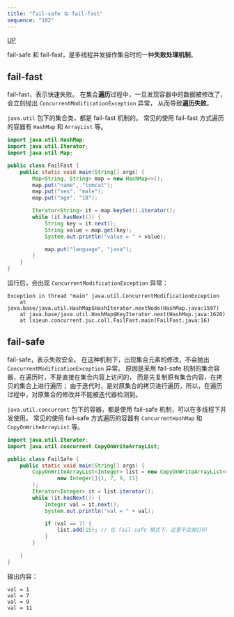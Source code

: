 ```yaml
---
title: "fail-safe 与 fail-fast"
sequence: "102"
---
```


[UP](/java-concurrency.html)


fail-safe 和 fail-fast，是多线程并发操作集合时的一种**失败处理机制**。

## fail-fast

fail-fast，表示快速失败。
在集合**遍历**过程中，一旦发现容器中的数据被修改了，会立刻抛出 `ConcurrentModificationException` 异常，
从而导致**遍历失败**。

`java.util` 包下的集合类，都是 fail-fast 机制的。
常见的使用 fail-fast 方式遍历的容器有 `HashMap` 和 `ArrayList` 等。

```java
import java.util.HashMap;
import java.util.Iterator;
import java.util.Map;

public class FailFast {
    public static void main(String[] args) {
        Map<String, String> map = new HashMap<>();
        map.put("name", "tomcat");
        map.put("sex", "male");
        map.put("age", "18");

        Iterator<String> it = map.keySet().iterator();
        while (it.hasNext()) {
            String key = it.next();
            String value = map.get(key);
            System.out.println("value = " + value);

            map.put("language", "java");
        }
    }
}
```

运行后，会出现 `ConcurrentModificationException` 异常：

```text
Exception in thread "main" java.util.ConcurrentModificationException
	at java.base/java.util.HashMap$HashIterator.nextNode(HashMap.java:1597)
	at java.base/java.util.HashMap$KeyIterator.next(HashMap.java:1620)
	at lsieun.concurrent.juc.coll.FailFast.main(FailFast.java:16)
```

## fail-safe

fail-safe，表示失败安全。
在这种机制下，出现集合元素的修改，不会抛出 `ConcurrentModificationException` 异常。
原因是采用 fail-safe 机制的集合容器，在遍历时，不是直接在集合内容上访问的，
而是先复制原有集合内容，在拷贝的集合上进行遍历；
由于迭代时，是对原集合的拷贝进行遍历，所以，在遍历过程中，对原集合的修改并不能被迭代器检测到。

`java.util.concurrent` 包下的容器，都是使用 fail-safe 机制，可以在多线程下并发使用。
常见的使用 fail-safe 方式遍历的容器有 `ConcurrentHashMap` 和 `CopyOnWriteArrayList` 等。

```java
import java.util.Iterator;
import java.util.concurrent.CopyOnWriteArrayList;

public class FailSafe {
    public static void main(String[] args) {
        CopyOnWriteArrayList<Integer> list = new CopyOnWriteArrayList<>(
                new Integer[]{1, 7, 9, 11}
        );
        Iterator<Integer> it = list.iterator();
        while (it.hasNext()) {
            Integer val = it.next();
            System.out.println("val = " + val);

            if (val == 7) {
                list.add(15); // 在 fail-safe 模式下，这里不会被打印
            }
        }

    }
}
```

输出内容：

```text
val = 1
val = 7
val = 9
val = 11
```
